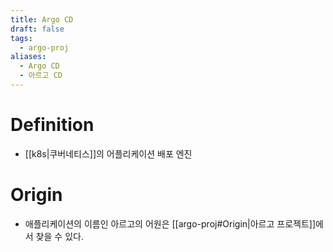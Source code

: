 ```yaml
---
title: Argo CD
draft: false
tags:
  - argo-proj
aliases:
  - Argo CD
  - 아르고 CD
---
```

# Definition
- [[k8s|쿠버네티스]]의 어플리케이션 배포 엔진


# Origin
- 애플리케이션의 이름인 아르고의 어원은 [[argo-proj#Origin|아르고 프로젝트]]에서 찾을 수 있다.

